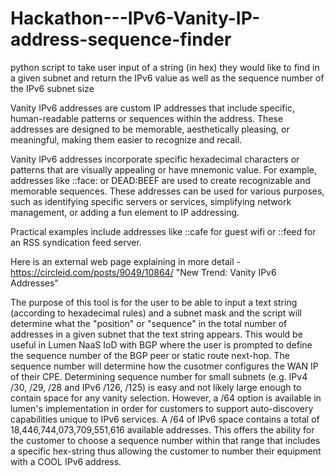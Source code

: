 # Hackathon---IPv6-Vanity-IP-address-sequence-finder
python script to take user input of a string (in hex) they would like to find in a given subnet and return the IPv6 value as well as the sequence number of the IPv6 subnet size

Vanity IPv6 addresses are custom IP addresses that include specific, human-readable patterns or sequences within the address. These addresses are designed to be memorable, aesthetically pleasing, or meaningful, making them easier to recognize and recall.

Vanity IPv6 addresses incorporate specific hexadecimal characters or patterns that are visually appealing or have mnemonic value. For example, addresses like ::face: or DEAD:BEEF are used to create recognizable and memorable sequences. These addresses can be used for various purposes, such as identifying specific servers or services, simplifying network management, or adding a fun element to IP addressing.

Practical examples include addresses like ::cafe for guest wifi or ::feed for an RSS syndication feed server.  

Here is an external web page explaining in more detail - https://circleid.com/posts/9049/10864/  "New Trend: Vanity IPv6 Addresses"

The purpose of this tool is for the user to be able to input a text string (according to hexadecimal rules) and a subnet mask and the script will determine what the "position" or "sequence" in the total number of addresses in a given subnet that the text string appears.  This would be useful in Lumen NaaS IoD with BGP where the user is prompted to define the sequence number of the BGP peer or static route next-hop.  The sequence number will determine how the cusotmer configures the WAN IP of their CPE.  Determining sequence number for small subnets (e.g. IPv4 /30, /29, /28 and IPv6 /126, /125) is easy and not likely large enough to contain space for any vanity selection.  However, a /64 option is available in lumen's implementation in order for customers to support auto-discovery capabilities unique to IPv6 services.  A /64 of IPv6 space contains a total of  18,446,744,073,709,551,616 available addresses.  This offers the ability for the customer to choose a sequence number within that range that includes a specific hex-string thus allowing the customer to number their equipment with a COOL IPv6 address. 
